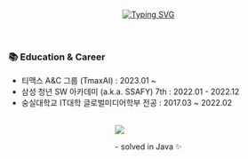 <div align="center">
  <br><br><br>
  
[![Typing SVG](https://readme-typing-svg.herokuapp.com?font=Oleo+Script&color=FFFFFF&size=35&center=true&vCenter=true&width=404&height=53&lines=%E3%80%80%E3%80%80Hi+there%2C+I'm+Jeongmin.+%E3%80%80%E3%80%80)](https://git.io/typing-svg)
<br><br><br>

</div>

### 📚 Education & Career 
- 티맥스 A&C 그룹 (TmaxAI) : 2023.01 ~
- 삼성 청년 SW 아카데미 (a.k.a. SSAFY) 7th : 2022.01 - 2022.12
- 숭실대학교 IT대학 글로벌미디어학부 전공 : 2017.03 ~ 2022.02



<br />

<div style="display:flex; justify-content:space-around;">
  <div>
    <img src="http://mazassumnida.wtf/api/v2/generate_badge?boj=jmlee9707">
    <p> - solved in Java ✨ </p>
  </div>
</div>

